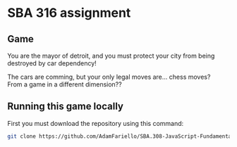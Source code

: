 # SBA 316 assignment
## Game
You are the mayor of detroit, and you must protect your city from being destroyed by car dependency!  

The cars are comming, but your only legal moves are... chess moves?    
From a game in a different dimension??  


## Running this game locally
First you must download the repository using this command:
```bash
git clone https://github.com/AdamFariello/SBA.308-JavaScript-Fundamentals
```